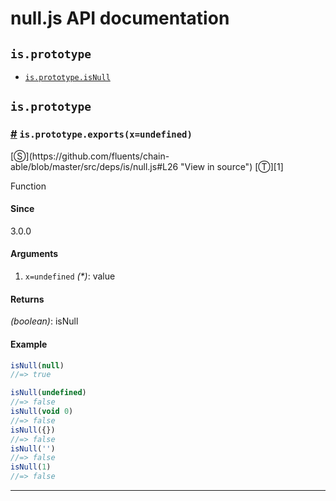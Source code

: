 # null.js API documentation

<!-- div class="toc-container" -->

<!-- div -->

## `is.prototype`
* <a href="#is-prototype-isNull">`is.prototype.isNull`</a>

<!-- /div -->

<!-- /div -->

<!-- div class="doc-container" -->

<!-- div -->

## `is.prototype`

<!-- div -->

<h3 id="is-prototype-isNull"><a href="#is-prototype-isNull">#</a>&nbsp;<code>is.prototype.exports(x=undefined)</code></h3>
[&#x24C8;](https://github.com/fluents/chain-able/blob/master/src/deps/is/null.js#L26 "View in source") [&#x24C9;][1]

Function

#### Since
3.0.0

#### Arguments
1. `x=undefined` *(&#42;)*: value

#### Returns
*(boolean)*: isNull

#### Example
```js
isNull(null)
//=> true

isNull(undefined)
//=> false
isNull(void 0)
//=> false
isNull({})
//=> false
isNull('')
//=> false
isNull(1)
//=> false

```
---

<!-- /div -->

<!-- /div -->

<!-- /div -->

 [1]: #is.prototype "Jump back to the TOC."
